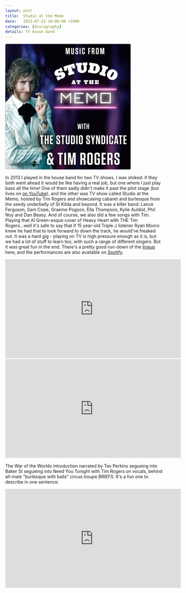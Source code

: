 ```yaml
---
layout: post
title:  Studio at the Memo
date:   2013-07-23 10:00:00 +1000
categories: [discography]
details: TV house band
---
```


![](/assets/discography/studio-at-the-memo.jpg)

In 2013 I played in the house band for two TV shows. I was stoked: if they both went ahead it would be like having a real job, but one where I just play bass all the time! One of them sadly didn't make it past the pilot stage (but lives on [on YouTube](https://www.youtube.com/watch?v=p32sLSSusmY)), and the other was TV show called Studio at the Memo, hosted by Tim Rogers and showcasing cabaret and burlesque from the seedy underbelly of St Kilda and beyond. It was a killer band: Lance Ferguson, Sam Cope, Graeme Pogson, Ella Thompson, Kylie Auldist, Phil Noy and Dan Beasy. And of course, we also did a few songs with Tim. Playing that Al Green-esque cover of Heavy Heart with THE Tim Rogers...well it's safe to say that if 15 year-old Triple J listener Ryan Monro knew he had that to look forward to down the track, he would've freaked out. It was a hard gig - playing on TV is high pressure enough as it is, but we had a lot of stuff to learn too, with such a range of different singers. But it was great fun in the end. 
There's a pretty good run-down of the [lineup](http://www.tvtonight.com.au/2013/07/airdate-studio-at-the-memo.html) here, and the performances are also available on [Spotify](https://open.spotify.com/album/1DFKo8Yf9CViVGLUGBPZHr?si=JpvkVurCTAqRmP4RrGKjNw).

<iframe width="560" height="315" src="https://www.youtube.com/embed/-eHy8rUmBhE" frameborder="0" allowfullscreen=""></iframe>

<iframe width="560" height="315" src="https://www.youtube.com/embed/zY4pGkwfVvM" frameborder="0" allowfullscreen=""></iframe>

The War of the Worlds introduction narrated by Tex Perkins segueing into Baker St segueing into Need You Tonight with Tim Rogers on vocals, behind all-male "burlesque with balls" circus troupe BRIEFS. It's a fun one to describe in one sentence:
<iframe width="560" height="315" src="https://www.youtube.com/embed/QiUDZ3umi2s" frameborder="0" allowfullscreen=""></iframe>